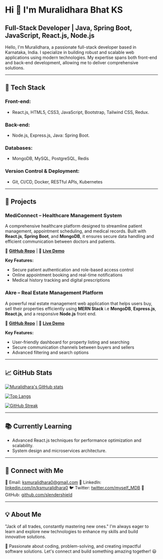 # Hi 👋 I'm Muralidhara Bhat KS

## Full-Stack Developer | Java, Spring Boot, JavaScript, React.js, Node.js

Hello, I'm Muralidhara, a passionate full-stack developer based in Karnataka, India. I specialize in building robust and scalable web applications using modern technologies. 
My expertise spans both front-end and back-end development, allowing me to deliver comprehensive solutions.

---

## 🔧 Tech Stack

### Front-end:
- React.js, HTML5, CSS3, JavaScript, Bootstrap, Tailwind CSS, Redux.

### Back-end:
- Node.js, Express.js, Java: Spring Boot.

### Databases:
- MongoDB, MySQL, PostgreSQL, Redis

### Version Control & Deployment:
- Git, CI/CD, Docker, RESTful APIs, Kubernetes 

---

## 🚀 Projects

### MediConnect – Healthcare Management System
A comprehensive healthcare platform designed to streamline patient management, appointment scheduling, and medical records. Built with **React.js**, **Spring Boot**, and **MongoDB**, it ensures secure data handling and efficient communication between doctors and patients.

🔗 **[GitHub Repo](https://github.com/SlenderShield/MediConnect)** | 🔗 **[Live Demo](link-to-demo)**

**Key Features:**
- Secure patient authentication and role-based access control
- Online appointment booking and real-time notifications
- Medical history tracking and digital prescriptions

### Akre – Real Estate Management Platform
A powerful real estate management web application that helps users buy, sell their properties efficiently using **MERN Stack** i.e **MongoDB**, **Express.js**, **React.js**, and a responsive **Node.js** front end.

🔗 **[GitHub Repo](https://github.com/akrenow/)** | 🔗 **[Live Demo]((https://akrenow.in/))**

**Key Features:**
- User-friendly dashboard for property listing and searching
- Secure communication channels between buyers and sellers
- Advanced filtering and search options

---

## 📈 GitHub Stats

[![Muralidhara's GitHub stats](https://github-readme-stats.vercel.app/api?username=slendershield&show_icons=true&theme=dark)](https://github.com/slendershield)

[![Top Langs](https://github-readme-stats.vercel.app/api/top-langs/?username=slendershield&layout=compact&theme=dark)](https://github.com/slendershield)

[![GitHub Streak](https://github-readme-streak-stats.herokuapp.com/?user=slendershield&theme=dark)](https://github.com/slendershield)

---

## 📚 Currently Learning
- Advanced React.js techniques for performance optimization and scalability.
- System design and microservices architecture.

---

## 💬 Connect with Me

📧 Email: [ksmuralidhara0@gmail.com](mailto:ksmuralidhara0@gmail.com)
💼 LinkedIn: [linkedin.com/in/ksmuralidhara0](https://www.linkedin.com/in/ksmuralidhara0)
🐦 Twitter: [twitter.com/myself_MDB](https://www.twitter.com/myself_MDB)
📌 GitHub: [github.com/slendershield](https://www.github.com/slendershield)

---

## 💡 About Me
"Jack of all trades, constantly mastering new ones." I'm always eager to learn and explore new technologies to enhance my skills and build innovative solutions.

🚀 Passionate about coding, problem-solving, and creating impactful software solutions. Let's connect and build something amazing together! 😃
